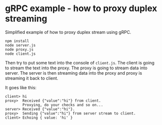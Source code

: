 # gRPC example - how to proxy duplex streaming

Simplified example of how to proxy duplex stream using gRPC. 

```
npm install
node server.js
node proxy.js
node client.js
```

Then try to put some text into the console of `client.js`. The client is going to stream 
the text into the proxy. The proxy is going to stream data into server. The server is then 
streaming data into the proxy and proxy is streaming it back to client. 

It goes like this: 

```
client> hi
proxy>  Received {"value":"hi"} from client.
        Proxying, do your checks and so on... 
server> Received {"value":"hi"}.
proxy>  Sending {"value":"hi"} from server stream to client.
client> Echoing { value: 'hi' }

```
